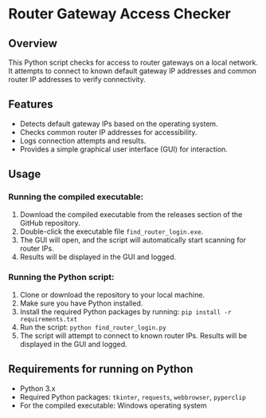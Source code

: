 # Router Gateway Access Checker

## Overview

This Python script checks for access to router gateways on a local network. It attempts to connect to known default gateway IP addresses and common router IP addresses to verify connectivity.

## Features

- Detects default gateway IPs based on the operating system.
- Checks common router IP addresses for accessibility.
- Logs connection attempts and results.
- Provides a simple graphical user interface (GUI) for interaction.

## Usage

### Running the compiled executable:

1. Download the compiled executable from the releases section of the GitHub repository.
2. Double-click the executable file `find_router_login.exe`.
3. The GUI will open, and the script will automatically start scanning for router IPs.
4. Results will be displayed in the GUI and logged.

### Running the Python script:

1. Clone or download the repository to your local machine.
2. Make sure you have Python installed.
3. Install the required Python packages by running: `pip install -r requirements.txt`
4. Run the script: `python find_router_login.py`
5. The script will attempt to connect to known router IPs. Results will be displayed in the GUI and logged.

## Requirements for running on Python

- Python 3.x
- Required Python packages: `tkinter`, `requests`, `webbrowser`, `pyperclip`
- For the compiled executable: Windows operating system




